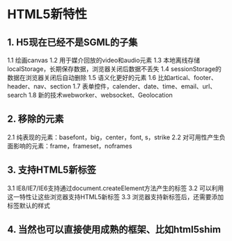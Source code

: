 # HTML5新特性
## 1. H5现在已经不是SGML的子集
1.1 绘画canvas
1.2 用于媒介回放的video和audio元素
1.3 本地离线存储localStorage，长期保存数据，浏览器关闭后数据不丢失
1.4 sessionStorage的数据在浏览器关闭后自动删除
1.5 语义化更好的元素
1.6 比如artical、footer、 header、nav、section
1.7 表单控件，calender、date、time、email、url、search
1.8 新的技术webworker、websocket、Geolocation

## 2. 移除的元素
2.1 纯表现的元素：basefont，big，center，font, s，strike
2.2 对可用性产生负面影响的元素：frame，frameset，noframes


## 3. 支持HTML5新标签
3.1 IE8/IE7/IE6支持通过document.createElement方法产生的标签
3.2 可以利用这一特性让这些浏览器支持HTML5新标签
3.3 浏览器支持新标签后，还需要添加标签默认的样式

## 4. 当然也可以直接使用成熟的框架、比如html5shim